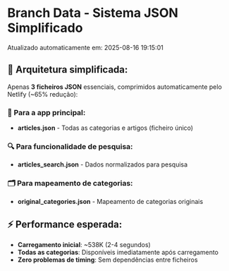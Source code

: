 # Branch Data - Sistema JSON Simplificado
Atualizado automaticamente em: 2025-08-16 19:15:01

## 🎯 Arquitetura simplificada:
Apenas **3 ficheiros JSON** essenciais, comprimidos automaticamente pelo Netlify (~65% redução):

### 📱 Para a app principal:
- **articles.json** - Todas as categorias e artigos (ficheiro único)

### 🔍 Para funcionalidade de pesquisa:
- **articles_search.json** - Dados normalizados para pesquisa

### 🗂️ Para mapeamento de categorias:
- **original_categories.json** - Mapeamento de categorias originais

## ⚡ Performance esperada:
- **Carregamento inicial**: ~538K (2-4 segundos)
- **Todas as categorias**: Disponíveis imediatamente após carregamento
- **Zero problemas de timing**: Sem dependências entre ficheiros
